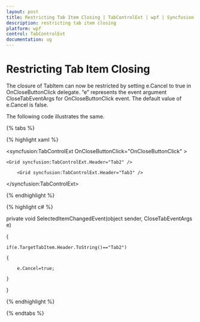 ```yaml
---
layout: post
title: Restricting Tab Item Closing | TabControlExt | wpf | Syncfusion
description: restricting tab item closing
platform: wpf
control: TabControlExt
documentation: ug
---
```


# Restricting Tab Item Closing

The closure of TabItem can now be restricted by setting e.Cancel to true in OnCloseButtonClick delegate. “e” represents the event argument CloseTabEventArgs for OnCloseButtonClick event. The default value of e.Cancel is false.

The following code illustrates the same.

{% tabs %}

{% highlight xaml %}

<syncfusion:TabControlExt  OnCloseButtonClick="OnCloseButtonClick" >

<Grid syncfusion:TabControlExt.Header="Tab1" />

    <Grid syncfusion:TabControlExt.Header="Tab2" />

        <Grid syncfusion:TabControlExt.Header="Tab3" />

</syncfusion:TabControlExt>

{% endhighlight %}

{% highlight c# %}

private void SelectedItemChangedEvent(object sender, CloseTabEventArgs e)

{

    if(e.TargetTabItem.Header.ToString()=="Tab2")

    {

        e.Cancel=true;

    }      

}

{% endhighlight %}

{% endtabs %}